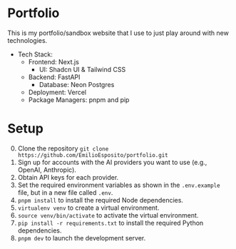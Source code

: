 # Portfolio

This is my portfolio/sandbox website that I use to just play around with new technologies. 

* Tech Stack:
    * Frontend: Next.js
        * UI: Shadcn UI & Tailwind CSS
    * Backend: FastAPI
        * Database: Neon Postgres
    * Deployment: Vercel
    * Package Managers: pnpm and pip

# Setup

0. Clone the repository `git clone https://github.com/EmilioEsposito/portfolio.git`
1. Sign up for accounts with the AI providers you want to use (e.g., OpenAI, Anthropic).
2. Obtain API keys for each provider.
3. Set the required environment variables as shown in the `.env.example` file, but in a new file called `.env`.
4. `pnpm install` to install the required Node dependencies.
5. `virtualenv venv` to create a virtual environment.
6. `source venv/bin/activate` to activate the virtual environment.
7. `pip install -r requirements.txt` to install the required Python dependencies.
8. `pnpm dev` to launch the development server.




